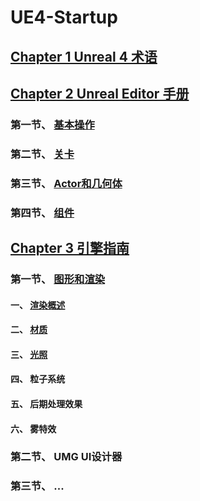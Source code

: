 # UE4-Startup

## [Chapter 1 Unreal 4 术语](https://github.com/Yiwozai/UE4-Startup/blob/master/chapter%201.md)

## [Chapter 2 Unreal Editor 手册](https://github.com/Yiwozai/UE4-Startup/blob/master/chapter%202.md)
### 第一节、 [基本操作](https://github.com/Yiwozai/UE4-Startup/blob/master/chapter%202.md#第一节-基本操作)
### 第二节、 [关卡](https://github.com/Yiwozai/UE4-Startup/blob/master/chapter%202.md#第二节-关卡)
### 第三节、 [Actor和几何体](https://github.com/Yiwozai/UE4-Startup/blob/master/chapter%202.md#第三节-actor和几何体)
### 第四节、 [组件](https://github.com/Yiwozai/UE4-Startup/blob/master/chapter%202.md#第四节-组件)


## [Chapter 3 引擎指南](https://github.com/Yiwozai/UE4-Startup/blob/master/chapter%203-1.md)
### 第一节、 [图形和渲染](https://github.com/Yiwozai/UE4-Startup/blob/master/chapter%203-1.md#第一节-图形和渲染)
#### 一、 [渲染概述](https://github.com/Yiwozai/UE4-Startup/blob/master/chapter%203-1.md#一-渲染概述)
#### 二、 [材质](https://github.com/Yiwozai/UE4-Startup/blob/master/chapter%203-1.md#二-材质)
#### 三、 [光照](https://github.com/Yiwozai/UE4-Startup/blob/master/chapter%203-2.md#三-光照)
#### 四、 粒子系统
#### 五、 后期处理效果
#### 六、 雾特效

### 第二节、 UMG UI设计器

### 第三节、 ...
